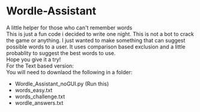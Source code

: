 # Wordle-Assistant
 A little helper for those who can't remember words  
This is just a fun code i decided to write one night. This is not a bot to crack the game or anything. I just wanted to make something that can suggest possible words to a user. It uses comparison based exclusion and a little probablity to suggest the best words to use.  
Hope you give it a try!  
For the Text based version:  
You will need to downlaod the following in a folder:  
- Wordle_Assistant_noGUI.py (Run this) 
- words_easy.txt  
- words_challenge.txt  
- wordle_answers.txt
